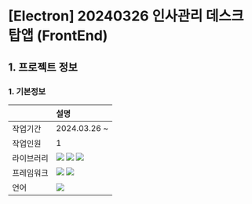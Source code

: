 # [Electron] 20240326 인사관리 데스크탑앱 (FrontEnd)

## 1. 프로젝트 정보

### 1. 기본정보

|            | 설명                                                                                                                                                                                                                                                                                                                           |
| :--------- | :----------------------------------------------------------------------------------------------------------------------------------------------------------------------------------------------------------------------------------------------------------------------------------------------------------------------------- |
| 작업기간   | 2024.03.26 ~                                                                                                                                                                                                                                                                                                                   |
| 작업인원   | 1                                                                                                                                                                                                                                                                                                                              |
| 라이브러리 | <img src="https://img.shields.io/badge/React-61DAFB?style=flat-square&logo=react&logoColor=black"> <img src="https://img.shields.io/badge/shadcn/ui-000000?style=flat-square&logo=shadcn/ui&logoColor=white"> <img src="https://img.shields.io/badge/Tanstack_Query-FF4154?style=flat-square&logo=ReactQuery&logoColor=black"> |
| 프레임워크 | <img src="https://img.shields.io/badge/tailwindcss-06B6D4?style=flat-square&logo=tailwindcss&logoColor=black"> <img src="https://img.shields.io/badge/Electron-47848F?style=flat-square&logo=Electron&logoColor=white">                                                                                                        |
| 언어       | <img src="https://img.shields.io/badge/TypeScript-3178C6?style=flat-square&logo=TypeScript&logoColor=white">                                                                                                                                                                                                                   |

</div>
</details>
